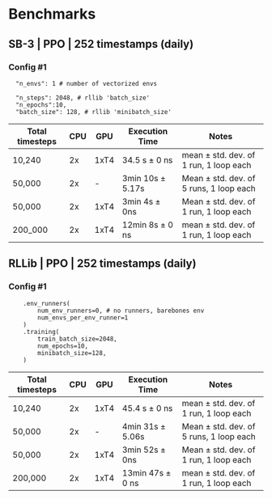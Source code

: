# Benchmarks

## SB-3 | PPO | 252 timestamps (daily)

### Config #1
```
  "n_envs": 1 # number of vectorized envs

  "n_steps": 2048, # rllib 'batch_size'
  "n_epochs":10,
  "batch_size": 128, # rllib 'minibatch_size'
```

| Total timesteps | CPU   | GPU   | Execution Time         | Notes                        |
|------------------|-------|-------|------------------------|------------------------------|
|10,240 | 2x    | 1xT4 | 34.5 s ± 0 ns | mean ± std. dev. of 1 run, 1 loop each |
| 50,000           | 2x    | -     | 3min 10s ± 5.17s       | Mean ± std. dev. of 5 runs, 1 loop each |
| 50,000           | 2x    | 1xT4  | 3min 4s ± 0ns          | Mean ± std. dev. of 1 run, 1 loop each |
|200_000 | 2x    | 1xT4 | 12min 8s ± 0 ns | mean ± std. dev. of 1 run, 1 loop each |

##  RLLib | PPO | 252 timestamps (daily)

### Config #1
```
    .env_runners(
        num_env_runners=0, # no runners, barebones env
        num_envs_per_env_runner=1
    )
    .training(
        train_batch_size=2048,
        num_epochs=10,
        minibatch_size=128,
    )
```

| Total timesteps | CPU   | GPU   | Execution Time         | Notes                        |
|------------------|-------|-------|------------------------|------------------------------|
|10,240 | 2x    | 1xT4 | 45.4 s ± 0 ns | mean ± std. dev. of 1 run, 1 loop each |
| 50,000           | 2x    | -     | 4min 31s ± 5.06s       | Mean ± std. dev. of 5 runs, 1 loop each |
| 50,000           | 2x    | 1xT4  | 3min 52s ± 0ns         | Mean ± std. dev. of 1 run, 1 loop each |
|200,000 | 2x    | 1xT4 | 13min 47s ± 0 ns | mean ± std. dev. of 1 run, 1 loop each |

